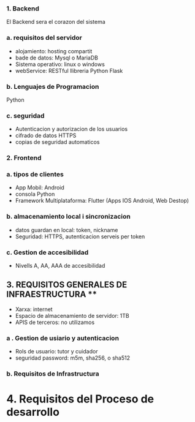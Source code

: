


### 1. Backend 

El Backend sera el corazon del sistema 

### a. requisitos del servidor 

- alojamiento: hosting compartit 
- bade de datos: Mysql o MariaDB
- Sistema operativo: linux o windows 
- webService: RESTful llibreria Python Flask

### b. Lenguajes de Programacion 

Python

### c. seguridad 

- Autenticacion y autorizacion de los usuarios 
- cifrado de datos HTTPS
- copias de seguridad automaticos 

### 2. Frontend

### a. tipos de clientes 

- App Mobil: Android
- consola Python
- Framework Multiplataforma: Flutter (Apps IOS Android, Web Destop)

### b. almacenamiento local i sincronizacion

- datos guardan en local: token, nickname  
- Seguridad: HTTPS, autenticacion serveis per token 

### c. Gestion de accesibilidad 

- Nivells A, AA, AAA de accesibilidad 

## 3. REQUISITOS GENERALES DE INFRAESTRUCTURA ** ##

- Xarxa: internet 
- Espacio de almacenamiento de servidor: 1TB
- APIS de terceros: no utilizamos 

### a . Gestion de usiario y autenticacion

- Rols de usuario: tutor y cuidador 
- seguridad password: m5m, sha256, o sha512

### b. Requisitos de Infrastructura

# 4. Requisitos del Proceso de desarrollo